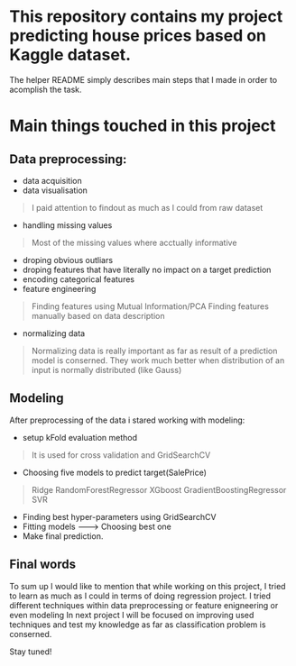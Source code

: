 # This repository contains my project predicting house prices based on Kaggle dataset.
The helper README simply describes main steps that I made in order to acomplish the task.
# Main things touched in this project
## Data preprocessing:
- data acquisition
- data visualisation
> I paid attention to findout as much as I could from raw dataset
- handling missing values
> Most of the missing values where acctually informative
- droping obvious outliars
- droping features that have literally no impact on a target prediction
- encoding categorical features
- feature engineering
> Finding features using Mutual Information/PCA
> Finding features manually based on data description
- normalizing data
> Normalizing data is really important as far as result of a prediction model is conserned.
> They work much better when distribution of an input is normally distributed (like Gauss)
## Modeling
After preprocessing of the data i stared working with modeling:
- setup kFold evaluation method
> It is used for cross validation and GridSearchCV
- Choosing five models to predict target(SalePrice)
> Ridge
> RandomForestRegressor
> XGboost
> GradientBoostingRegressor
> SVR
- Finding best hyper-parameters using GridSearchCV
- Fitting models ---> Choosing best one
- Make final prediction.
## Final words
To sum up I would like to mention that while working on this project, I tried to learn as much as I could in terms of 
doing regression project. I tried different techniques within data preprocessing or feature enigneering or even modeling
In next project I will be focused on improving used techniques and test my knowledge as far as classification problem is conserned.

Stay tuned!
